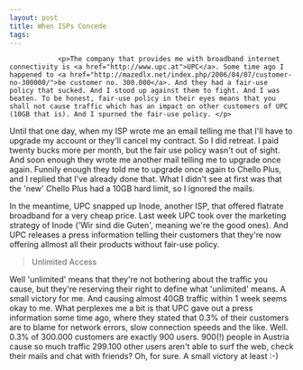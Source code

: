 ```yaml
---
layout: post
title: When ISPs Concede
tags:
---
```



                <p>The company that provides me with broadband internet connectivity is <a href="http://www.upc.at">UPC</a>. Some time ago I happened to <a href="http://mazedlx.net/index.php/2006/04/07/customer-no-300000/">be customer no. 300.000</a>. And they had a fair-use policy that sucked. And I stood up against them to fight. And I was beaten. To be honest, fair-use policy in their eyes means that you shall not cause traffic which has an impact on other customers of UPC (10GB that is). And I spurned the fair-use policy. </p>
<!--more-->
<p>Until that one day, when my ISP wrote me an email telling me that I'll have to upgrade my account or they'll cancel my contract. So I did retreat. I paid twenty bucks more per month, but the fair use policy wasn't out of sight. And soon enough they wrote me another mail telling me to upgrade once again. Funnily enough they told me to upgrade once again to Chello Plus, and I replied that I've already done that. What I didn't see at first was that the 'new' Chello Plus had a 10GB hard limit, so I ignored the mails. </p>
<p>In the meantime, UPC snapped up Inode, another ISP, that offered flatrate broadband for a very cheap price. Last week UPC took over the marketing strategy of Inode ('Wir sind die Guten', meaning we're the good ones). And UPC releases a press information telling their customers that they're now offering allmost all their products without fair-use policy.</p>
<blockquote>Unlimited Access</blockquote>
<p>Well 'unlimited' means that they're not bothering about the traffic you cause, but they're reserving their right to define what 'unlimited' means. A small victory for me. And causing almost 40GB traffic within 1 week seems okay to me. What perplexes me a bit is that UPC gave out a press information some time ago, where they stated that 0.3% of their customers are to blame for network errors, slow connection speeds and the like. Well. 0.3% of 300.000 customers are exactly 900 users. 900(!) people in Austria cause so much traffic 299.100 other users aren't able to surf the web, check their mails and chat with friends? Oh, for sure. A small victory at least :-)</p>
